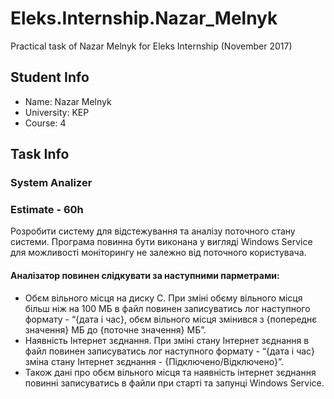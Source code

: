 # Eleks.Internship.Nazar_Melnyk 
Practical task of Nazar Melnyk for Eleks Internship (November 2017)

## Student Info
* Name:  Nazar Melnyk
* University: KEP
* Course: 4

## Task Info
### System Analizer
### Estimate - 60h
Розробити систему для відстежування та аналізу поточного стану системи. Програма повинна бути виконана у вигляді Windows Service для можливості моніторингу не залежно від поточного користувача.
#### Аналізатор повинен слідкувати за наступними парметрами:
*	Обєм вільного місця на диску С. При зміні обєму вільного місця більш ніж на 100 МБ в файл повинен записуватись лог наступного формату - “{дата і час}, обєм вільного місця змінився з {попереднє значення} МБ до {поточне значення} МБ”.
*	Наявність Інтернет зєднання. При зміні стану Інтернет зєднання в файл повинен записуватись лог наступного формату - “{дата і час} зміна стану Інтернет зєднання - {Підключено/Відключено}”.
*	Також дані про обєм вільного місця та наявність інтернет зєднання повинні записуватись в файли при старті та запунці Windows Service.

